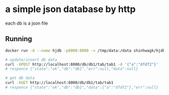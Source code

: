 # a simple json database by http

each db is a json file

## Running

```sh
docker run -d --name hjdb -p8000:8000 -v /tmp/data:/data shinhwagk/hjdb:latest

# update/insert db data
curl -XPOST http://localhost:8000/db/db1/tab/tab1 -d '{"a":"dfdf2"}'
# responce {"state":"ok","db":"db1","err":null,"data":null}

# get db data
curl -XGET http://localhost:8000/db/db1/tab/tab1
# responce {"state":"ok","db":"db1","data":{"a":"dfdf2"},"err":null}
```
